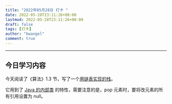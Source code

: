 ```yaml
---
title: "2022年05月28日 打卡 "
date: 2022-05-28T23:11:26+08:00
lastmod: 2022-05-28T23:11:26+08:00
draft: false
tags: [打卡]
author: "bwangel"
comment: true
---
```


<!--more-->
---


## 今日学习内容

今天阅读了《算法》1.3 节，写了一个[用链表实现的栈](https://github.com/bwangelme/lazydog/blob/master/src/main/java/org/bwangel/ds/Stack.java)。

它用到了 [Java 的内部类](https://www.liaoxuefeng.com/wiki/1252599548343744/1376414781669409) 的特性，需要注意的是，pop 元素时，要将改元素的所有引用设置为 null。
